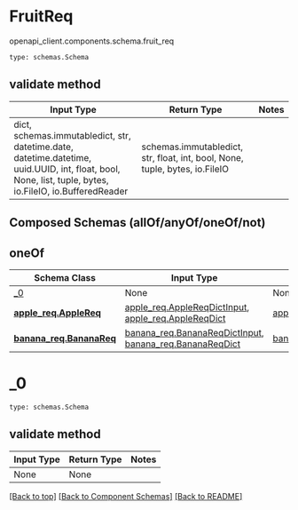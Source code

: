 # FruitReq
openapi_client.components.schema.fruit_req
```
type: schemas.Schema
```

## validate method
Input Type | Return Type | Notes
------------ | ------------- | -------------
dict, schemas.immutabledict, str, datetime.date, datetime.datetime, uuid.UUID, int, float, bool, None, list, tuple, bytes, io.FileIO, io.BufferedReader | schemas.immutabledict, str, float, int, bool, None, tuple, bytes, io.FileIO |

## Composed Schemas (allOf/anyOf/oneOf/not)
## oneOf
Schema Class | Input Type | Return Type
------------ | ---------- | -----------
[_0](#_0) | None | None
[**apple_req.AppleReq**](../../components/schema/apple_req.md) | [apple_req.AppleReqDictInput](../../components/schema/apple_req.md#applereqdictinput), [apple_req.AppleReqDict](../../components/schema/apple_req.md#applereqdict) | [apple_req.AppleReqDict](../../components/schema/apple_req.md#applereqdict)
[**banana_req.BananaReq**](../../components/schema/banana_req.md) | [banana_req.BananaReqDictInput](../../components/schema/banana_req.md#bananareqdictinput), [banana_req.BananaReqDict](../../components/schema/banana_req.md#bananareqdict) | [banana_req.BananaReqDict](../../components/schema/banana_req.md#bananareqdict)

# _0
```
type: schemas.Schema
```

## validate method
Input Type | Return Type | Notes
------------ | ------------- | -------------
None | None |

[[Back to top]](#top) [[Back to Component Schemas]](../../../README.md#Component-Schemas) [[Back to README]](../../../README.md)
